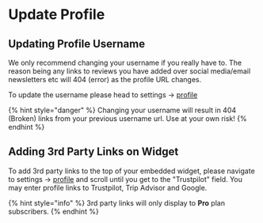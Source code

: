 # Update Profile

## Updating Profile Username

We only recommend changing your username if you really have to. The reason being any links to reviews you have added over social media/email newsletters etc will 404 \(error\) as the profile URL changes.

To update the username please head to settings -&gt; [profile](https://reviewdrop.io/settings#/profile)

{% hint style="danger" %}
Changing your username will result in 404 \(Broken\) links from your previous username url. Use at your own risk!
{% endhint %}

## Adding 3rd Party Links on Widget

To add 3rd party links to the top of your embedded widget, please navigate to settings -&gt; [profile](https://reviewdrop.io/settings#/profile) and scroll until you get to the "Trustpilot" field. You may enter profile links to Trustpilot, Trip Advisor and Google.

{% hint style="info" %}
3rd party links will only display to **Pro** plan subscribers.
{% endhint %}

